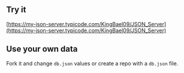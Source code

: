 ## Try it

[https://my-json-server.typicode.com/KingBael09/JSON_Server](https://my-json-server.typicode.com/KingBael09/JSON_Server)

## Use your own data

Fork it and change `db.json` values or create a repo with a `db.json` file.
